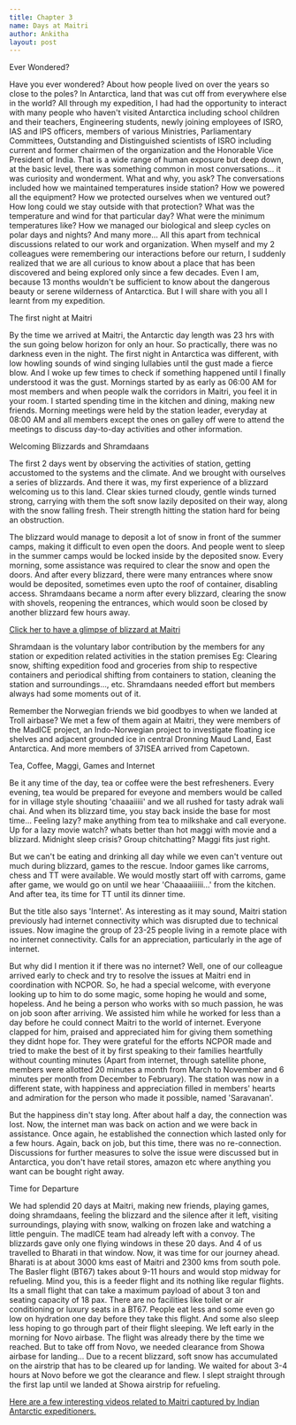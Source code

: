 ```yaml
---
title: Chapter 3
name: Days at Maitri
author: Ankitha
layout: post
---
```

<h>Ever Wondered?</h>
<p>Have you ever wondered? About how people lived on over the years so close to the poles? In Antarctica, land that was cut off from everywhere else in the world? All through my expedition, I had had the opportunity to interact with many people who haven't visited Antarctica including school children and their teachers, Engineering students, newly joining employees of ISRO, IAS and IPS officers, members of various Ministries, Parliamentary Committees, Outstanding and Distinguished scientists of ISRO including current and former chairmen of the organization and the Honorable Vice President of India. That is a wide range of human exposure but deep down, at the basic level, there was something common in most conversations... it was curiosity and wonderment. What and why, you ask? The conversations included how we maintained temperatures inside station? How we powered all the equipment? How we protected ourselves when we ventured out? How long could we stay outside with that protection? What was the temperature and wind for that particular day? What were the minimum temperatures like? How we managed our biological and sleep cycles on polar days and nights? And many more... All this apart from technical discussions related to our work and organization. When myself and my 2 colleagues were remembering our interactions before our return, I suddenly realized that we are all curious to know about a place that has been discovered and being explored only since a few decades. Even I am, because 13 months wouldn't be sufficient to know about the dangerous beauty or serene wilderness of Antarctica. But I will share with you all I learnt from my expedition.</p>

<h>The first night at Maitri</h>
<p>By the time we arrived at Maitri, the Antarctic day length was 23 hrs with the sun going below horizon for only an hour. So practically, there was no darkness even in the night. The first night in Antarctica was different, with low howling sounds of wind singing lullabies until the gust made a fierce blow. And I woke up few times to check if something happened until I finally understood it was the gust. Mornings started by as early as 06:00 AM for most members and when people walk the corridors in Maitri, you feel it in your room. I started spending time in the kitchen and dining, making new friends. Morning meetings were held by the station leader, everyday at 08:00 AM and all members except the ones on galley off were to attend the meetings to discuss day-to-day activities and other information.</p> 

<h>Welcoming Blizzards and Shramdaans</h>
<p>The first 2 days went by observing the activities of station, getting accustomed to the systems and the climate. And we brought with ourselves a series of blizzards. And there it was, my first experience of a blizzard welcoming us to this land. Clear skies turned cloudy, gentle winds turned strong, carrying with them the soft snow lazily deposited on their way, along with the snow falling fresh. Their strength hitting the station hard for being an obstruction.</p>

<p>The blizzard would manage to deposit a lot of snow in front of the summer camps, making it difficult to even open the doors. And people went to sleep in the summer camps would be locked inside by the deposited snow. Every morning, some assistance was required to cIear the snow and open the doors. And after every blizzard, there were many entrances where snow would be deposited, sometimes even upto the roof of container, disabling access. Shramdaans became a norm after every blizzard, clearing the snow with shovels, reopening the entrances, which would soon be closed by another blizzard few hours away.</p>

<a href="http://www.youtube.com/watch?v=CyCIAI4D1Hg">Click her to have a glimpse of blizzard at Maitri</a>

<p>Shramdaan is the voluntary labor contribution by the members for any station or expedition related activities in the station premises Eg: Clearing snow, shifting expedition food and groceries from ship to respective containers and periodical shifting from containers to station, cleaning the station and surroundings..., etc. Shramdaans needed effort but members always had some moments out of it.</p>

<p>Remember the Norwegian friends we bid goodbyes to when we landed at Troll airbase? We met a few of them again at Maitri, they were members of the MadICE project, an Indo-Norwegian project to investigate floating ice shelves and adjacent grounded ice in central Dronning Maud Land, East Antarctica. And more members of 37ISEA arrived from Capetown.</p>

<h>Tea, Coffee, Maggi, Games and Internet</h>
<p>Be it any time of the day, tea or coffee were the best refresheners. Every evening, tea would be prepared for eveyone and members would be called for in village style shouting 'chaaaiiiii' and we all rushed for tasty adrak wali chai. And when its blizzard time, you stay back inside the base for most time... Feeling lazy? make anything from tea to milkshake and call everyone. Up for a lazy movie watch? whats better than hot maggi with movie and a blizzard. Midnight sleep crisis? Group chitchatting? Maggi fits just right.</p>

<p>But we can't be eating and drinking all day while we even can't venture out much during blizzard, games to the rescue. Indoor games like carroms, chess and TT were available. We would mostly start off with carroms, game after game, we would go on until we hear 'Chaaaaiiiiii...' from the kitchen. And after tea, its time for TT until its dinner time.</p>

<p>But the title also says 'Internet'. As interesting as it may sound, Maitri station previously had internet connectivity which was disrupted due to technical issues. Now imagine the group of 23-25 people living in a remote place with no internet connectivity. Calls for an appreciation, particularly in the age of internet.</p>

<p>But why did I mention it if there was no internet? Well, one of our colleague arrived early to check and try to resolve the issues at Maitri end in coordination with NCPOR. So, he had a special welcome, with everyone looking up to him to do some magic, some hoping he would and some, hopeless. And he being a person who works with so much passion, he was on job soon after arriving. We assisted him while he worked for less than a day before he could connect Maitri to the world of internet. Everyone clapped for him, praised and appreciated him for giving them something they didnt hope for. They were grateful for the efforts NCPOR made and tried to make the best of it by first speaking to their families heartfully without counting minutes (Apart from internet, through satellite phone, members were allotted 20 minutes a month from March to November and 6 minutes per month from December to February). The station was now in a different state, with happiness and appreciation filled in members' hearts and admiration for the person who made it possible, named 'Saravanan'.</p>

<p>But the happiness din't stay long. After about half a day, the connection was lost. Now, the internet man was back on action and we were back in assistance. Once again, he established the connection which lasted only for a few hours. Again, back on job, but this time, there was no re-connection. Discussions for further measures to solve the issue were discussed but in Antarctica, you don't have retail stores, amazon etc where anything you want can be bought right away.</p>

<h>Time for Departure</h>
<p>We had splendid 20 days at Maitri, making new friends, playing games, doing shramdaans, feeling the blizzard and the silence after it left, visiting surroundings, playing with snow, walking on frozen lake and watching a little penguin. The madICE team had already left with a convoy. The blizzards gave only one flying windows in these 20 days. And 4 of us travelled to Bharati in that window. Now, it was time for our journey ahead. Bharati is at about 3000 kms east of Maitri and 2300 kms from south pole. The Basler flight (BT67) takes about 9-11 hours and would stop midway for refueling. Mind you, this is a feeder flight and its nothing like regular flights. Its a small flight that can take a maximum payload of about 3 ton and seating capacity of 18 pax. There are no facilities like toilet or air conditioning or luxury seats in a BT67. People eat less and some even go low on hydration one day before they take this flight. And some also sleep less hoping to go through part of their flight sleeping. We left early in the morning for Novo airbase. The flight was already there by the time we reached. But to take off from Novo, we needed clearance from Showa airbase for landing... Due to a recent blizzard, soft snow has accumulated on the airstrip that has to be cleared up for landing. We waited for about 3-4 hours at Novo before we got the clearance and flew. I slept straight through the first lap until we landed at Showa airstrip for refueling.</p>

<a href="http://www.youtube.com/playlist?list=PLC1B23qfV-p7YA5qieqGGk76mrDLo_HiZ">Here are a few interesting videos related to Maitri captured by Indian Antarctic expeditioners.</a>